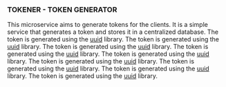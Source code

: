 ### TOKENER - TOKEN GENERATOR

This microservice aims to generate tokens for the clients. It is a simple service that generates a token and stores it in a centralized database. The token is generated using the [uuid](https://docs.python.org/3/library/uuid.html) library. The token is generated using the [uuid](https://docs.python.org/3/library/uuid.html) library. The token is generated using the [uuid](https://docs.python.org/3/library/uuid.html) library. The token is generated using the [uuid](https://docs.python.org/3/library/uuid.html) library. The token is generated using the [uuid](https://docs.python.org/3/library/uuid.html) library. The token is generated using the [uuid](https://docs.python.org/3/library/uuid.html) library. The token is generated using the [uuid](https://docs.python.org/3/library/uuid.html) library. The token is generated using the [uuid](https://docs.python.org/3/library/uuid.html) library. The token is generated using the [uuid](https://docs.python.org/3/library/uuid.html) library.